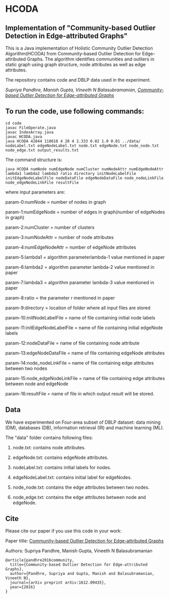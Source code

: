 # HCODA
## Implementation of "Community-based Outlier Detection in Edge-attributed Graphs"

This is a Java implementation of Holistic Community Outlier Detection Algorithm(HCODA) from Community-based Outlier Detection for Edge-attributed Graphs. The algorithm identifies communities and outliers in static graph using graph structure, node attributes as well as edge attributes.

The repository contains code and DBLP data used in the experiment.

*Supriya Pandhre, Manish Gupta, Vineeth N Balasubramanian, [Community-based Outlier Detection for Edge-attributed Graphs](https://arxiv.org/abs/1612.09435)*


## To run the code, use following commands:
```
cd code
javac FileOperate.java
javac IndexArray.java
javac HCODA.java
java HCODA 42844 118618 4 20 4 2.333 0.02 1.0 0.01 ../data/ nodeLabel.txt edgeNodeLabel.txt node.txt edgeNode.txt node_node.txt node_edge.txt output_results.txt
```

The command structure is:

```
java HCODA numNode numEdgeNode numCluster numNodeAttr numEdgeNodeAttr lambda1 lambda2 lambda3 ratio directory initNodeLabelFile initEdgeNodeLabelFile nodeDataFile edgeNodeDataFile node_nodeLinkFile node_edgeNodeLinkFile resultFile
```

where input parameters are:

param-0:numNode = number of nodes in graph

param-1:numEdgeNode = number of edges in graph(number of edgeNodes in graph)

param-2:numCluster = number of clusters

param-3:numNodeAttr = number of node attributes

param-4:numEdgeNodeAttr = number of edgeNode attributes

param-5:lambda1 = algorithm parameterlambda-1 value mentioned in paper

param-6:lambda2 = algorithm parameter lambda-2 value mentioned in paper

param-7:lambda3 = algorithm parameter lambda-3 value mentioned in paper

param-8:ratio = the parameter r mentioned in paper

param-9:directory = location of folder where all input files are stored

param-10:initNodeLabelFile = name of file containing initial node labels

param-11:initEdgeNodeLabelFile = name of file containing initial edgeNode labels

param-12:nodeDataFile = name of file containing node attribute

param-13:edgeNodeDataFile = name of file containing edgeNode attributes

param-14:node_nodeLinkFile = name of file containing edge attributes between two nodes

param-15:node_edgeNodeLinkFile = name of file containing edge attributes between node and edgeNode

param-16:resultFile = name of file in which output result will be stored.


## Data
We have experimented on Four-area subset of DBLP dataset: data mining (DM), databases (DB), information retrieval (IR) and machine learning (ML). 

The "data" folder contains following files:

 1) node.txt: contains node attributes.
 
 2) edgeNode.txt: contains edgeNode attributes.
 
 3) nodeLabel.txt: contains initial labels for nodes.
 
 4) edgeNodeLabel.txt: contains initial label for edgeNodes.
 
 5) node_node.txt: contains the edge attributes between two nodes.
 
 6) node_edge.txt: contains the edge attributes between node and edgeNode.
 

## Cite

Please cite our paper if you use this code in your work:

Paper title: [Community-based Outlier Detection for Edge-attributed Graphs](https://arxiv.org/abs/1612.09435)

Authors: Supriya Pandhre, Manish Gupta, Vineeth N Balasubramanian

```
@article{pandhre2016community,
  title={Community-based Outlier Detection for Edge-attributed Graphs},
  author={Pandhre, Supriya and Gupta, Manish and Balasubramanian, Vineeth N},
  journal={arXiv preprint arXiv:1612.09435},
  year={2016}
}
```

